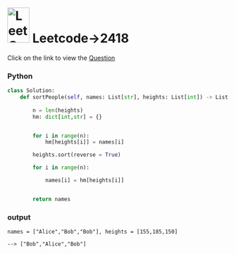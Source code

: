 
# <img src="https://leetcode.com/_next/static/images/logo-ff2b712834cf26bf50a5de58ee27bcef.png" alt="LeetCode Logo" width="50" height="80"> Leetcode->2418

Click on the link to view the [Question](https://leetcode.com/problems/sort-the-people/description/)


### Python
```python
class Solution:
    def sortPeople(self, names: List[str], heights: List[int]) -> List[str]:
        
        n = len(heights)
        hm: dict[int,str] = {}


        for i in range(n):
            hm[heights[i]] = names[i]

        heights.sort(reverse = True)

        for i in range(n):

            names[i] = hm[heights[i]]


        return names
```
### output
```
names = ["Alice","Bob","Bob"], heights = [155,185,150]

--> ["Bob","Alice","Bob"]


```
